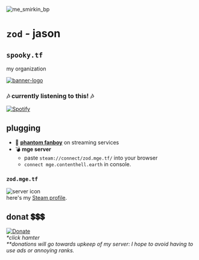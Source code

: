 ![me_smirkin_bp](https://user-images.githubusercontent.com/16076573/195044600-3786ef10-53fe-4e7a-befd-e8d58739139b.jpg)  
# `zod` *-* jason  

## `spooky.tf`
my organization  

[![banner-logo](https://user-images.githubusercontent.com/16076573/192673098-48467c36-2d96-43ca-bc02-5ec993989ceb.gif)](https://github.com/spookytf/)  
  

### 🎶 **currently listening to this!** 🎶  
[![Spotify](https://spotify-now-playing-poggers.vercel.app/api/spotify?background_color=0a0e12&border_color=16c60c)](https://open.spotify.com/user/dohflip7mdboclrx7m1kjjdp1)

## plugging
- 🎹 [**phantom fanboy**](https://music.jasonmcelhenney.com/) on streaming services  
- 💣 **mge server**
   - paste `steam://connect/zod.mge.tf/` into your browser
   - `connect mge.contenthell.earth` in console.
  
### `zod.mge.tf`
![server icon](https://imgur.com/er0fdbh.gif)  
here's my [Steam profile](https://contenthell.earth/).  

## donat 💲💲💲
[![Donate](https://i.imgur.com/fn4LSmC.png)](https://donate.contenthell.earth/)   
*\*click hamter*  
*\*\*donations will go towards upkeep of my server: I hope to avoid having to use ads or annoying ranks.*  


